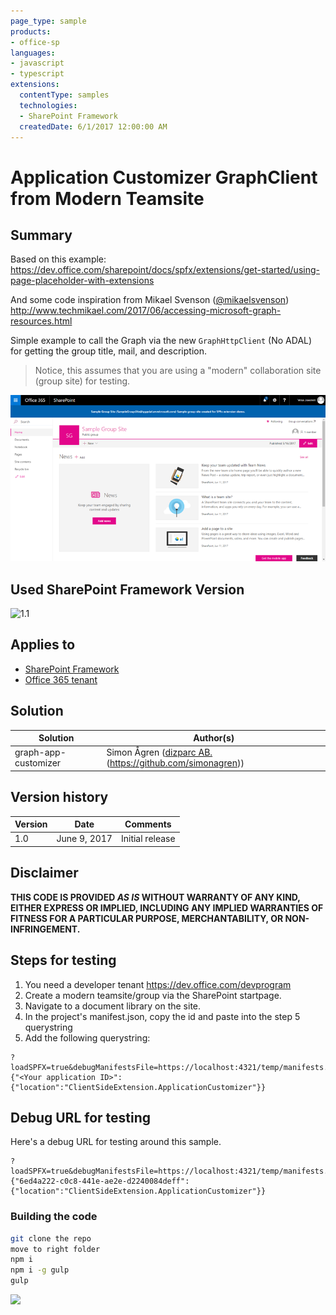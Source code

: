 ```yaml
---
page_type: sample
products:
- office-sp
languages:
- javascript
- typescript
extensions:
  contentType: samples
  technologies:
  - SharePoint Framework
  createdDate: 6/1/2017 12:00:00 AM
---
```

# Application Customizer GraphClient from Modern Teamsite

## Summary
Based on this example: https://dev.office.com/sharepoint/docs/spfx/extensions/get-started/using-page-placeholder-with-extensions

And some code inspiration from Mikael Svenson ([@mikaelsvenson](https://twitter.com/mikaelsvenson)) http://www.techmikael.com/2017/06/accessing-microsoft-graph-resources.html

Simple example to call the Graph via the new `GraphHttpClient` (No ADAL) for getting the group title, mail, and description. 

> Notice, this assumes that you are using a "modern" collaboration site (group site) for testing.

![Screenshot with custom header](./assets/screenshot.png)


## Used SharePoint Framework Version 
![1.1](https://img.shields.io/badge/version-1.1-green.svg)

## Applies to

* [SharePoint Framework](https://dev.office.com/sharepoint)
* [Office 365 tenant](https://dev.office.com/sharepoint/docs/spfx/set-up-your-development-environment)

## Solution

Solution|Author(s)
--------|---------
graph-app-customizer | Simon Ågren ([dizparc AB.](@simondizparc)(https://github.com/simonagren))

## Version history

Version|Date|Comments
-------|----|--------
1.0|June 9, 2017|Initial release

## Disclaimer
**THIS CODE IS PROVIDED *AS IS* WITHOUT WARRANTY OF ANY KIND, EITHER EXPRESS OR IMPLIED, INCLUDING ANY IMPLIED WARRANTIES OF FITNESS FOR A PARTICULAR PURPOSE, MERCHANTABILITY, OR NON-INFRINGEMENT.**


## Steps for testing
1. You need a developer tenant https://dev.office.com/devprogram
2. Create a modern teamsite/group via the SharePoint startpage.
3. Navigate to a document library on the site.
4. In the project's manifest.json, copy the id and paste into the step 5 querystring
5. Add the following querystring:
```
?loadSPFX=true&debugManifestsFile=https://localhost:4321/temp/manifests.js&customActions={"<Your application ID>":{"location":"ClientSideExtension.ApplicationCustomizer"}}
```

## Debug URL for testing
Here's a debug URL for testing around this sample. 

```
?loadSPFX=true&debugManifestsFile=https://localhost:4321/temp/manifests.js&customActions={"6ed4a222-c0c8-441e-ae2e-d2240084deff":{"location":"ClientSideExtension.ApplicationCustomizer"}}
```


### Building the code

```bash
git clone the repo
move to right folder
npm i
npm i -g gulp
gulp
```

<img src="https://telemetry.sharepointpnp.com/sp-dev-fx-extensions/samples/js-application-graph-client" />

